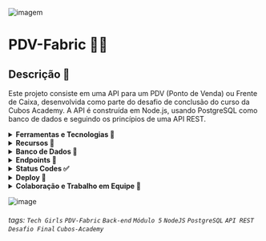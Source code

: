 ![imagem](https://i.imgur.com/i4tDWiG.png)

# PDV-Fabric 👩‍💻

## Descrição 🌸

Este projeto consiste em uma API para um PDV (Ponto de Venda) ou Frente de Caixa, desenvolvida como parte do desafio de conclusão do curso da Cubos Academy. A API é construída em Node.js, usando PostgreSQL como banco de dados e seguindo os princípios de uma API REST.

<details>
<summary><b>Ferramentas e Tecnologias 🔧</b></summary>

- JavaScript
- Nodejs
- ElephantSQL e PostgreSQL para criação do banco de dados
- Npm para instalação de dependências
- Express para conexão com o servidor
- JSON Web Token (JWT) para gerar token de autenticação
- Nodemailer para disparo de e-mails
- Knex para conexão com o banco de dados
- AWS-SDK para salvar imagem em banco de dados
- Joi para validações
- Bcrypt para criptografia de senha
- Axios para requisições HTTP
- Cors para permitir solicitações de recursos de diferentes origens (Cross-Origin Resource Sharing)
- Dotenv para configuração de variáveis de ambiente
- Handlebars para renderização de modelos do lado do servidor
- Multer para upload de arquivos no banco de dados
- Pg para conexão com PostgreSQL
- Nodemon para diminuir a necessidade de reconexão com servidor

</details>

<details>
<summary><b>Recursos 💫</b></summary> 

- Cadastro de Usuários
- Login de Usuários
- Detalhamento de Perfil de Usuário Logado
- Edição de Perfil de Usuário Logado
- Listagem de Categorias
- Cadastro de Produtos
- Edição de Produtos
- Listagem de Produtos
- Detalhamento de Produto
- Exclusão de Produto por ID
- Cadastro de Clientes
- Edição de Clientes
- Listagem de Clientes
- Detalhamento de Cliente
- Cadastro de Pedidos
- Listagem de Pedidos
- Exclusão de Produto com validação
- Aprimoramento de cadastro/atualização de produto com imagens
- Aprimoramento de exclusão de produto com exclusão de imagem

</details>

<details>
<summary><b>Banco de Dados 📁</b></summary>

A API utiliza um banco de dados `PostgresSQL` hospedado no serviço `Elephantsql`. O script de criação das tabelas e inserção das categorias está disponível no projeto. Certifique-se de executar o script no banco de dados PostgreSQL fornecido pelo serviço Elephantsql para configurar as tabelas necessárias.

</details>

<details>
<summary><b>Endpoints 📌</b></summary>
<br>

- Listagem de Categorias: `GET /categoria`
<br>

 ![listar_categorias](https://github.com/brusoncini/pdv-fabric/assets/136760650/4568906d-6ee7-4b55-88d6-6f0f2cc8d74a)

 ---

- Cadastro de Usuário: `POST /usuario`
<br>

 ![cadastrar_usuario](https://github.com/brusoncini/pdv-fabric/assets/136760650/adeced22-878e-4e3a-8f91-e0418cfc0bdd)
 
  ---
  
- Login de Usuário: `POST /login`
<br>

  ![login](https://github.com/brusoncini/pdv-fabric/assets/136760650/79eac228-84b5-4949-992b-23c1e4d9ed6f)
  
---
  
### As rotas a seguir exigem o token de autenticação do usuário logado, recebido no header com o formato Bearer Token.
Siga a demonstração abaixo para usar o token de autenticação
<br>

  ![token_auth](https://github.com/brusoncini/pdv-fabric/assets/136760650/d5a59dba-13b1-4387-b731-a365f7c95a37)

---

- Editar Usuário `PUT /usuario`
<br>

 ![editar_usuario](https://github.com/brusoncini/pdv-fabric/assets/136760650/548d74a5-78b8-4c04-9dc8-8faa6451bb48)

  ---
  
- Cadastro de Produtos: `POST /produto`
<br>

  ![cadastrar_produto](https://github.com/brusoncini/pdv-fabric/assets/136760650/959ec08f-98f7-4808-9b39-a98917cab9c9)

  ---
  
- Edição de Produtos: `PUT /produto/:id`
<br>

   ![editar_produto](https://github.com/brusoncini/pdv-fabric/assets/136760650/71e505c5-13c0-44ec-8502-2c189fe94f0f)
  
  ---
  
 - Cadastrar a imagem de um produto: `POST /produto/:id/imagem`
 <br>

 ![enviar_imagem](https://github.com/brusoncini/pdv-fabric/assets/136760650/040be174-16d2-4a71-84e7-5cab4d42c367)
 
 ---
    
 - Editar a imagem de um produto: `PATCH /produto/:id/imagem`
<br>
      
 ![atualizar_imagem](https://github.com/brusoncini/pdv-fabric/assets/136760650/875dac63-e5ed-4e1a-a562-61d00165dd0c)    
  
---

- Listagem de Produtos: `GET /produto`
<br>

 ![listar_produtos](https://github.com/brusoncini/pdv-fabric/assets/136760650/ffa75be1-77ba-4dda-ba84-308e45f750a3)
 
 ---
 
 - Listagem de Produtos com QUERY para obter produtos de uma determinada categoria: `GET /produto?categoria_id=`
<br>
   
 ![listar_produtos_query](https://github.com/brusoncini/pdv-fabric/assets/136760650/b8a7f1f8-e3ba-4f43-8147-2ca089311b10)
 
 ---
  
- Detalhamento de Produto: `GET /produto/:id`
<br>

  ![obter_produto](https://github.com/brusoncini/pdv-fabric/assets/136760650/009fde87-0382-4350-9f8a-181783207c4a)

  ---

- Exclusão de Produto por ID: `DELETE /produto/:id`
<br>

   ![excluir_produto](https://github.com/brusoncini/pdv-fabric/assets/136760650/9e22fb6c-77b5-43ae-8529-3dc37a60b394)

  ---

- Cadastro de Clientes: `POST /cliente`
<br>

  ![cadastrar_cliente](https://github.com/brusoncini/pdv-fabric/assets/136760650/d1d8efab-1509-423c-ae42-dd17d70ac8ff)

 ---

- Edição de Clientes: `PUT /cliente/:id`
<br>

   ![editar_cliente](https://github.com/brusoncini/pdv-fabric/assets/136760650/41233092-72b1-4053-b333-0a8a8ff5d75d)

  ---

- Listagem de Clientes: `GET /cliente`
<br>

   ![listar_clientes](https://github.com/brusoncini/pdv-fabric/assets/136760650/f25ce1e2-0af4-4783-ac9e-d54adde97e98)

  ---

- Detalhamento de Cliente: `GET /cliente/:id`
<br>

   ![detalhar_cliente](https://github.com/brusoncini/pdv-fabric/assets/136760650/93d95b43-6559-4176-b204-a6f8048221aa)

  ---

- Cadastro de Pedidos: `POST /pedido`
<br>

   ![registrar_pedido](https://github.com/brusoncini/pdv-fabric/assets/136760650/354528c7-c773-4518-a7b9-89c572661831)

  ---
  
- Listagem de Pedidos: `GET /pedido`
<br>

 ![listar_pedidos](https://github.com/brusoncini/pdv-fabric/assets/136760650/9c47047e-f2d4-4b9f-afa7-febd2689eb13)
 
 ---
 
 - Listagem de Pedidos com QUERY para obter pedidos de um determinado cliente: `GET /pedido?cliente_id=`
 <br>

  ![listar_pedidos_query](https://github.com/brusoncini/pdv-fabric/assets/136760650/402fab0f-6b3e-49ec-bdf8-fcd8977f9e44)

 ---

</details>

<details>
<summary><b>Status Codes ✅</b></summary>

A API retorna os seguintes códigos de status:

- 200 (OK)
- 201 (Created)
- 204 (No Content)
- 400 (Bad Request)
- 401 (Unauthorized)
- 403 (Forbidden)
- 404 (Not Found)
- 500 (Internal Server Error)

</details>

<details>
<summary><b>Deploy 🚀</b></summary>
O projeto foi implantado e está acessível em <button style="background-color: #4CAF50; border: none; color: white; padding: 15px 32px; text-align: center; text-decoration: none; display: inline-block; font-size: 16px; margin: 4px 2px; transition-duration: 0.4s; cursor: pointer;">
  <a href="https://nice-pink-cougar-suit.cyclic.app/" style="color: white; text-decoration: none;">API-PDV-Fabric</a>
</button>
 
 </details>
 
<details>



 
 <summary><b>Colaboração e Trabalho em Equipe 🤝</b></summary>

<br>

A criação da API PDV-Fabric foi uma jornada que marcou nossa união como o Grupo Tech Girls. Cada uma de nós se dedicou apaixonadamente a esse projeto, demonstrando um empenho extraordinário e uma colaboração excepcional.

O trabalho em grupo foi meticulosamente distribuído, permitindo que cada uma de nós desempenhasse um papel ativo, integrando-se e auxiliando as outras. Utilizamos o Trello como nosso principal aliado, onde planejamos minuciosamente cada etapa e administramos com clareza as tarefas de cada integrante.

Todos os dias, antes das sessões ao vivo do curso, tínhamos nossas reuniões diárias, momentos cruciais em que nos dedicamos intensamente para entregar um trabalho de qualidade e alcançar a satisfação pessoal. A motivação e o engajamento que compartilhamos ao longo desse desafio enriqueceram nossa experiência diária e fortaleceram nossos laços como equipe.

Adoramos a oportunidade de estar imersas nesse desafio e desfrutar dessa troca diária enriquecedora com as colegas de equipe. Vocês, Equipe 21, são incríveis e é um privilégio trabalhar ao lado de cada uma de vocês!

Agradecemos imensamente à Cubos Academy por proporcionar este momento imersivo de aprendizado em tecnologia. A orientação e o apoio dedicados dos instrutores ao longo dos meses foram fundamentais para o nosso crescimento e aprimoramento nesse campo em constante evolução. Estamos verdadeiramente gratas pela oportunidade de adquirir habilidades valiosas e aplicá-las em um projeto tão significativo.

<br>

<p align="center">
  <img src="https://github.com/brusoncini/pdv-fabric/assets/129636115/85491958-e106-4a43-931f-42519280fa0f" alt="Descrição da imagem">
</p>

<br>


</details>





![image](https://github.com/brusoncini/pdv-fabric/assets/129636115/d7372fd3-4e3b-4004-bc3c-6fdf69c726df)


###### tags:  `Tech Girls` `PDV-Fabric` `Back-end` `Módulo 5` `NodeJS` `PostgreSQL` `API REST` `Desafio Final` `Cubos-Academy`
